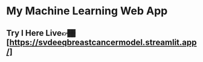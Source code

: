 # My Machine Learning Web App
## Try I Here Live👉🏾 [https://svdeeqbreastcancermodel.streamlit.app/]
